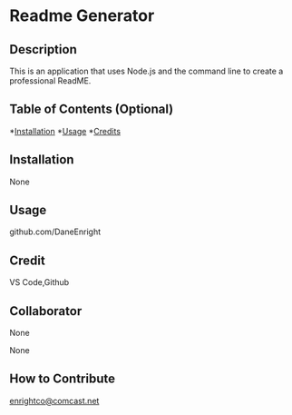 # Readme Generator

  ## Description
  
  This is an application that uses Node.js and the command line to create a professional ReadME.

  ## Table of Contents (Optional)

  *[Installation](#installation)
  *[Usage](#usage)
  *[Credits](#credits)

  ## Installation

  None

  ## Usage

  github.com/DaneEnright

  ## Credit

  VS Code,Github

  ## Collaborator

  None

  None

  ## How to Contribute

  enrightco@comcast.net
  
